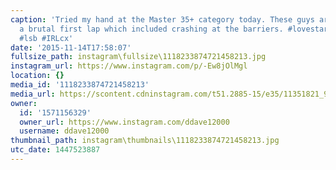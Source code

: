 ```yaml
---
caption: 'Tried my hand at the Master 35+ category today. These guys are good! Had
  a brutal first lap which included crashing at the barriers. #lovestarfactoryteam
  #lsb #IRLcx'
date: '2015-11-14T17:58:07'
fullsize_path: instagram\fullsize\1118233874721458213.jpg
instagram_url: https://www.instagram.com/p/-Ew8jOlMgl
location: {}
media_id: '1118233874721458213'
media_url: https://scontent.cdninstagram.com/t51.2885-15/e35/11351821_982777178448518_563463569_n.jpg?ig_cache_key=MTExODIzMzg3NDcyMTQ1ODIxMw%3D%3D.2
owner:
  id: '1571156329'
  owner_url: https://www.instagram.com/ddave12000
  username: ddave12000
thumbnail_path: instagram\thumbnails\1118233874721458213.jpg
utc_date: 1447523887
---
```

